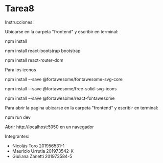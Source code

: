 # Tarea8
Instrucciones:


Ubicarse en la carpeta "frontend" y escribir en terminal: 

npm install

npm install react-bootstrap bootstrap

npm install react-router-dom

Para los iconos

npm install --save @fortawesome/fontawesome-svg-core

npm install --save @fortawesome/free-solid-svg-icons

npm install --save @fortawesome/react-fontawesome

Para abrir la pagina ubicarse en la carpeta "frontend" y escribir en terminal:

npm run dev

Abrir http://localhost:5050 en un navegador

Integrantes:

- Nicolás Toro 201956531-1
- Mauricio Urrutia 201973542-K
- Giuliana Zanetti 201973584-5
